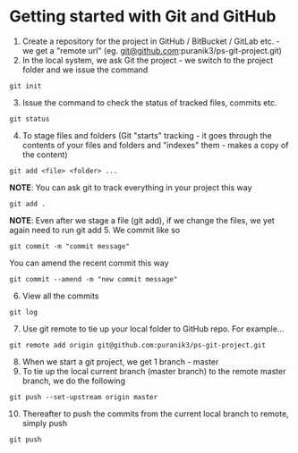 # Getting started with Git and GitHub

1. Create a repository for the project in GitHub / BitBucket / GitLab etc. - we get a "remote url" (eg. git@github.com:puranik3/ps-git-project.git)
2. In the local system, we ask Git the project - we switch to the project folder and we issue the command
```
git init
```
3. Issue the command to check the status of tracked files, commits etc.
```
git status
```
4. To stage files and folders (Git "starts" tracking - it goes through the contents of your files and folders and "indexes" them - makes a copy of the content)
```
git add <file> <folder> ...
```
__NOTE__: You can ask git to track everything in your project this way
```
git add .
```
__NOTE__: Even after we stage a file (git add), if we change the files, we yet again need to run git add
5. We commit like so
```
git commit -m "commit message"
```
You can amend the recent commit this way
```
git commit --amend -m "new commit message"
```
6. View all the commits
```
git log
```
7. Use git remote to tie up your local folder to GitHub repo. For example...
```
git remote add origin git@github.com:puranik3/ps-git-project.git
```
8. When we start a git project, we get 1 branch - master
9. To tie up the local current branch (master branch) to the remote master branch, we do the following
```
git push --set-upstream origin master
```
10. Thereafter to push the commits from the current local branch to remote, simply push
```
git push
```
